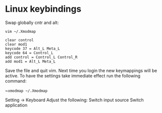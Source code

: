 # Linux keybindings

Swap globally cntr and alt:
```
vim ~/.Xmodmap
```

```
clear control
clear mod1
keycode 37 = Alt_L Meta_L
keycode 64 = Control_L
add control = Control_L Control_R
add mod1 = Alt_L Meta_L
```

Save the file and quit vim. Next time you login the new keymappings will be active. To have the settings take immediate effect run the following command:

~```xmodmap ~/.Xmodmap```

Setting -> Keyboard
Adjust the following:
Switch input source
Switch application


